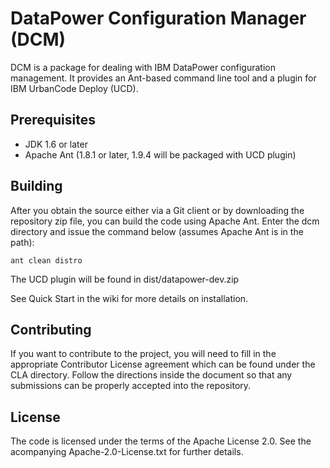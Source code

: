 # DataPower Configuration Manager (DCM)

DCM is a package for dealing with IBM DataPower configuration management.
It provides an Ant-based command line tool and a plugin for IBM UrbanCode 
Deploy (UCD).

## Prerequisites

* JDK 1.6 or later
* Apache Ant (1.8.1 or later, 1.9.4 will be packaged with UCD plugin)

## Building

After you obtain the source either via a Git client or by downloading the repository zip file,
you can build the code using Apache Ant. Enter the dcm directory and issue the command below (assumes
Apache Ant is in the path):

    ant clean distro

The UCD plugin will be found in dist/datapower-dev.zip

See Quick Start in the wiki for more details on installation.

## Contributing

If you want to contribute to the project, you will need to fill in the appropriate Contributor 
License agreement which can be found under the CLA directory. Follow the directions inside the
document so that any submissions can be properly accepted into the repository.

## License

The code is licensed under the terms of the Apache License 2.0. See the acompanying Apache-2.0-License.txt
for further details.
